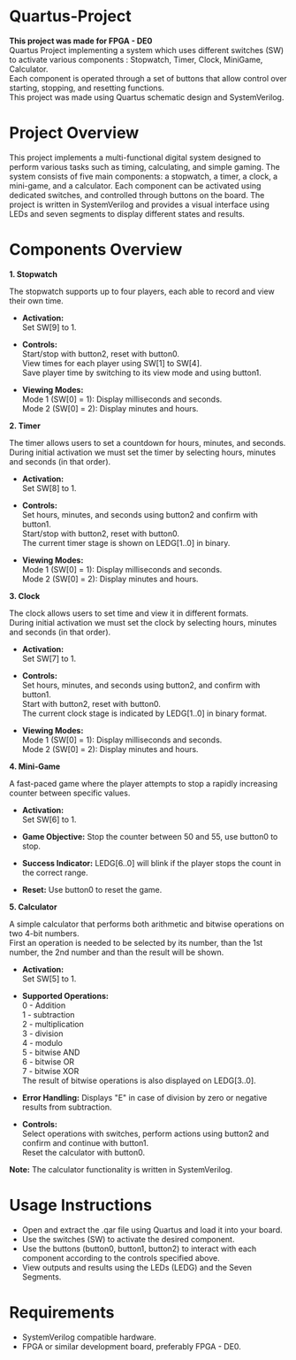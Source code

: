 # Quartus-Project
**This project was made for FPGA - DE0**  
Quartus Project implementing a system which uses different switches (SW) to activate various components : Stopwatch, Timer, Clock, MiniGame, Calculator.  
Each component is operated through a set of buttons that allow control over starting, stopping, and resetting functions.  
This project was made using Quartus schematic design and SystemVerilog.

# Project Overview
This project implements a multi-functional digital system designed to perform various tasks such as timing, calculating, and simple gaming. The system consists of five main components: a stopwatch, a timer, a clock, a mini-game, and a calculator. Each component can be activated using dedicated switches, and controlled through buttons on the board. The project is written in SystemVerilog and provides a visual interface using LEDs and seven segments to display different states and results.

# Components Overview

**1. Stopwatch**

The stopwatch supports up to four players, each able to record and view their own time.  

   * **Activation:**  
     Set SW[9] to 1.
     
   * **Controls:**  
        Start/stop with button2, reset with button0.  
        View times for each player using SW[1] to SW[4].  
        Save player time by switching to its view mode and using button1.
     
   * **Viewing Modes:**  
        Mode 1 (SW[0] = 1): Display milliseconds and seconds.  
        Mode 2 (SW[0] = 2): Display minutes and hours.  

**2. Timer**

The timer allows users to set a countdown for hours, minutes, and seconds.  
During initial activation we must set the timer by selecting hours, minutes and seconds (in that order).  

  * **Activation:**  
    Set SW[8] to 1.
    
  * **Controls:**  
        Set hours, minutes, and seconds using button2 and confirm with button1.  
        Start/stop with button2, reset with button0.  
        The current timer stage is shown on LEDG[1..0] in binary.
    
   * **Viewing Modes:**  
        Mode 1 (SW[0] = 1): Display milliseconds and seconds.  
        Mode 2 (SW[0] = 2): Display minutes and hours.  

**3. Clock**

The clock allows users to set time and view it in different formats.  
During initial activation we must set the clock by selecting hours, minutes and seconds (in that order).  

  * **Activation:**  
    Set SW[7] to 1.  
    
  * **Controls:**  
        Set hours, minutes, and seconds using button2, and confirm with button1.  
        Start with button2, reset with button0.  
        The current clock stage is indicated by LEDG[1..0] in binary format.  
    
  * **Viewing Modes:**  
        Mode 1 (SW[0] = 1): Display milliseconds and seconds.  
        Mode 2 (SW[0] = 2): Display minutes and hours.  

**4. Mini-Game**  

A fast-paced game where the player attempts to stop a rapidly increasing counter between specific values.

  * **Activation:**  
    Set SW[6] to 1.  
    
  * **Game Objective:** Stop the counter between 50 and 55, use button0 to stop. 
    
  * **Success Indicator:** LEDG[6..0] will blink if the player stops the count in the correct range.  
    
  * **Reset:** Use button0 to reset the game.  

**5. Calculator**  

A simple calculator that performs both arithmetic and bitwise operations on two 4-bit numbers.  
First an operation is needed to be selected by its number, than the 1st number, the 2nd number and than the result will be shown.

  * **Activation:**  
    Set SW[5] to 1.  
    
  * **Supported Operations:**  
        0 - Addition  
        1 - subtraction  
        2 - multiplication  
        3 - division  
        4 - modulo  
        5 - bitwise AND  
        6 - bitwise OR  
        7 - bitwise XOR  
        The result of bitwise operations is also displayed on LEDG[3..0].  
    
  * **Error Handling:** Displays "E" in case of division by zero or negative results from subtraction.  
    
  * **Controls:**  
        Select operations with switches, perform actions using button2 and confirm and continue with button1.  
        Reset the calculator with button0.  

**Note:** The calculator functionality is written in SystemVerilog.

# Usage Instructions

  * Open and extract the .qar file using Quartus and load it into your board.
  * Use the switches (SW) to activate the desired component.
  * Use the buttons (button0, button1, button2) to interact with each component according to the controls specified above.
  * View outputs and results using the LEDs (LEDG) and the Seven Segments.

# Requirements

  * SystemVerilog compatible hardware.
  * FPGA or similar development board, preferably FPGA - DE0.
